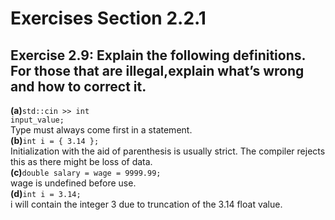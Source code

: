 # Exercises Section 2.2.1

## Exercise 2.9: Explain the following definitions. For those that are illegal,explain what’s wrong and how to correct it.

**(a)**<code>std::cin >> int input_value;</code>  
Type must always come first in a statement.  
**(b)**<code>int i = { 3.14 };</code>  
Initialization with the aid of parenthesis is usually strict. The compiler rejects this as there might be loss of data.  
**(c)**<code>double salary = wage = 9999.99;</code>  
wage is undefined before use.  
**(d)**<code>int i = 3.14;</code>  
i will contain the integer 3 due to truncation of the 3.14 float value.
